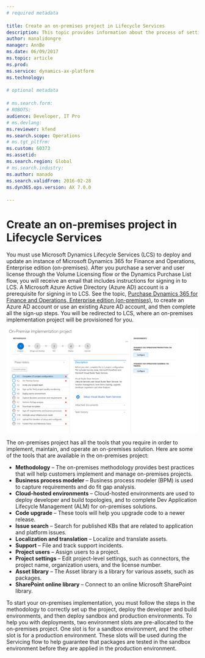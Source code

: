 ```yaml
---
# required metadata

title: Create an on-premises project in Lifecycle Services
description: This topic provides information about the process of setting up an on-premises project in Microsoft Dynamics Lifecycle Services (LCS). 
author: manalidongre
manager: AnnBe
ms.date: 06/09/2017
ms.topic: article
ms.prod: 
ms.service: dynamics-ax-platform
ms.technology: 

# optional metadata

# ms.search.form: 
# ROBOTS: 
audience: Developer, IT Pro
# ms.devlang: 
ms.reviewer: kfend
ms.search.scope: Operations
# ms.tgt_pltfrm: 
ms.custom: 60373
ms.assetid: 
ms.search.region: Global
# ms.search.industry: 
ms.author: manado
ms.search.validFrom: 2016-02-28
ms.dyn365.ops.version: AX 7.0.0

---
```

# Create an on-premises project in Lifecycle Services
You must use Microsoft Dynamics Lifecycle Services (LCS) to deploy and update an instance of Microsoft Dynamics 365 for Finance and Operations, Enterprise edition (on-premises). After you purchase a server and user license through the Volume Licensing flow or the Dynamics Purchase List flow, you will receive an email that includes instructions for signing in to LCS. A Microsoft Azure Active Directory (Azure AD) account is a prerequisite for signing in to LCS. See the topic, [Purchase Dynamics 365 for Finance and Operations, Enterprise edition (on-premises)](../../fin-and-ops/get-started/purchase-on-premises.md), to create an Azure AD account or use an existing Azure AD account, and then complete all the sign-up steps. You will be redirected to LCS, where an on-premises implementation project will be provisioned for you.

 [![On-premises implementation project](./media/lbd-proejcts-01.png)](./media/lbd-proejcts-01.png)

The on-premises project has all the tools that you require in order to implement, maintain, and operate an on-premises solution. Here are some of the tools that are available in the on-premises project:

- **Methodology** – The on-premises methodology provides best practices that will help customers implement and manage on-premises projects.
- **Business process modeler** – Business process modeler (BPM) is used to capture requirements and do fit gap analysis.
- **Cloud-hosted environments** – Cloud-hosted environments are used to deploy developer and build topologies, and to complete Dev Application Lifecycle Management (ALM) for on-premises solutions.
- **Code upgrade** – These tools will help you upgrade code to a newer release.
- **Issue search** – Search for published KBs that are related to application and platform issues.
- **Localization and translation** – Localize and translate assets.
- **Support** – File and track support incidents.
- **Project users** – Assign users to a project.
- **Project settings** – Edit project-level settings, such as connectors, the project name, organization users, and the license number.
- **Asset library** – The Asset library is a library for various assets, such as packages.
- **SharePoint online library** – Connect to an online Microsoft SharePoint library.

To start your on-premises implementation, you must follow the steps in the methodology to correctly set up the project, deploy the developer and build environments, and then deploy sandbox and production environments. To help you with deployments, two environment slots are pre-allocated to the on-premises project. One slot is for a sandbox environment, and the other slot is for a production environment. These slots will be used during the Servicing flow to help guarantee that packages are tested in the sandbox environment before they are applied in the production environment.
